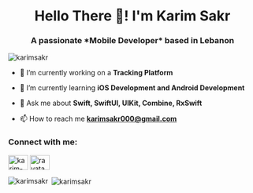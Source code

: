 <h1 align="center">Hello There 👋! I'm Karim Sakr</h1>
<h3 align="center">A passionate *Mobile Developer* based in Lebanon</h3>

<p align="left"> <img src="https://komarev.com/ghpvc/?username=karimsakr&label=Profile%20views&color=0e75b6&style=flat" alt="karimsakr" /> </p>

- 🔭 I’m currently working on a **Tracking Platform**

- 🌱 I’m currently learning **iOS Development and Android Development**

- 💬 Ask me about **Swift, SwiftUI, UIKit, Combine, RxSwift**

- 📫 How to reach me **karimsakr000@gmail.com**

<h3 align="left">Connect with me:</h3>
<p align="left">
<a href="https://www.linkedin.com/in/karim-sakr-871948207/" target="blank"><img align="center" src="https://raw.githubusercontent.com/rahuldkjain/github-profile-readme-generator/master/src/images/icons/Social/linked-in-alt.svg" alt="karim-sakr-871948207" height="30" width="40" /></a>
<a href="https://instagram.com/_karimsakr" target="blank"><img align="center" src="https://raw.githubusercontent.com/rahuldkjain/github-profile-readme-generator/master/src/images/icons/Social/instagram.svg" alt="rayatanas" height="30" width="40" /></a>
</p>

<p><img align="left" src="https://github-readme-stats.vercel.app/api/top-langs?username=karimsakr&show_icons=true&locale=en&layout=compact" alt="karimsakr" /></p>

<p>&nbsp;<img align="center" src="https://github-readme-stats.vercel.app/api?username=karimsakr&show_icons=true&locale=en" alt="karimsakr" /></p>

<!---
KarimSakr/KarimSakr is a ✨ special ✨ repository because its `README.md` (this file) appears on your GitHub profile.
You can click the Preview link to take a look at your changes.
--->

<!---
KarimSakr/KarimSakr is a ✨ special ✨ repository because its `README.md` (this file) appears on your GitHub profile.
You can click the Preview link to take a look at your changes.
--->
